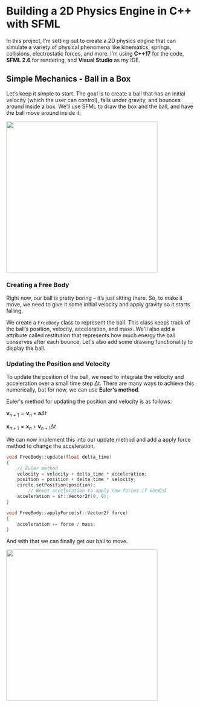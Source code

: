 # Building a 2D Physics Engine in C++ with SFML

In this project, I’m setting out to create a 2D physics engine that can simulate a variety of physical phenomena like kinematics, springs, collisions, electrostatic forces, and more. I’m using **C++17** for the code, **SFML 2.6** for rendering, and **Visual Studio** as my IDE.

## Simple Mechanics - Ball in a Box

Let’s keep it simple to start. The goal is to create a ball that has an initial velocity (which the user can control), falls under gravity, and bounces around inside a box. We’ll use SFML to draw the box and the ball, and have the ball move around inside it.

<img src="https://github.com/user-attachments/assets/9073bb6c-d941-45b5-b994-f8605efea9a0" width="400"/>

### Creating a Free Body

Right now, our ball is pretty boring – it’s just sitting there. So, to make it move, we need to give it some initial velocity and apply gravity so it starts falling.

We create a `FreeBody` class to represent the ball. This class keeps track of the ball’s position, velocity, acceleration, and mass. We'll also add a attribute called restitution that represents how much energy the ball conserves after each bounce. Let's also add some drawing functionality to display the ball.

### Updating the Position and Velocity

To update the position of the ball, we need to integrate the velocity and acceleration over a small time step $\Delta t$. There are many ways to achieve this numerically, but for now, we can use **Euler's method**.

Euler's method for updating the position and velocity is as follows:

$`
\mathbf{v}_{n+1} = \mathbf{v}_n + \mathbf{a} \Delta t
`$

$`
\mathbf{x}_{n+1} = \mathbf{x}_{n} + \mathbf{v}_{n + 1} \Delta t
`$

We can now implement this into our update method and add a apply force method to change the acceleration.

```cpp
void FreeBody::update(float delta_time)
{
	// Euler method
	velocity = velocity + delta_time * acceleration;
	position = position + delta_time * velocity;
	circle.setPosition(position);
        // Reset acceleration to apply new forces if needed
	acceleration = sf::Vector2f(0, 0);
}

void FreeBody::applyForce(sf::Vector2f force)
{
	acceleration += force / mass;
}
```

And with that we can finally get our ball to move.

<img src="https://github.com/user-attachments/assets/cdbdd892-0368-4ffe-9b8e-d917f4591c24" width="400"/>

